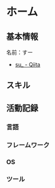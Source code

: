 # ホーム

## 基本情報
名前：すー
- [su_ - Qiita](https://qiita.com/su_)

## スキル


## 活動記録
### 言語

### フレームワーク

### OS


### ツール


